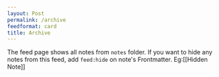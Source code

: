 ```yaml
---
layout: Post
permalink: /archive
feedformat: card
title: Archive
---
```


The feed page shows all notes from `notes` folder. If you want to hide any notes from this feed, add `feed:hide` on note's Frontmatter. Eg:[[Hidden Note]]